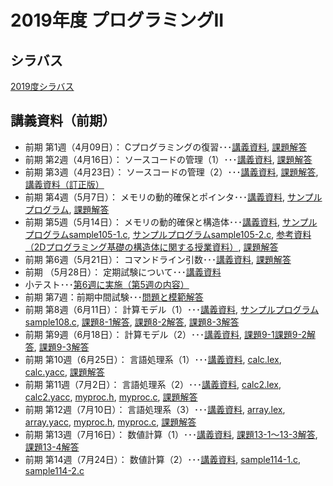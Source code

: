 # 2019年度 プログラミングII

## シラバス
[2019度シラバス](https://github.com/nit-ibaraki-prog3i/lecture/blob/master/src/SyllabusPDF.pdf)

## 講義資料（前期）
* 前期 第1週（4月09日）： Cプログラミングの復習･･･[講義資料](https://github.com/nit-ibaraki-prog3i/lecture/raw/master/src/p2-1-01.pdf), [課題解答](https://github.com/nit-ibaraki-prog3i/lecture/raw/master/src/p2-1-01-ans.pdf)
* 前期 第2週（4月16日）： ソースコードの管理（1）･･･[講義資料](https://github.com/nit-ibaraki-prog3i/lecture/raw/master/src/p2-1-02.pdf), [課題解答](https://github.com/nit-ibaraki-prog3i/lecture/raw/master/src/p2-1-02-ans.pdf)
* 前期 第3週（4月23日）： ソースコードの管理（2）･･･[講義資料](https://github.com/nit-ibaraki-prog3i/lecture/raw/master/src/p2-1-03.pdf), [課題解答](https://github.com/nit-ibaraki-prog3i/lecture/raw/master/src/p2-1-03-ans.pdf), 
[講義資料（訂正版）](https://github.com/nit-ibaraki-prog3i/lecture/raw/master/src/p2-1-03-訂正版.pdf)
* 前期 第4週（5月7日）： メモリの動的確保とポインタ･･･[講義資料](https://github.com/nit-ibaraki-prog3i/lecture/raw/master/src/p2-1-04.pdf), [サンプルプログラム](https://github.com/nit-ibaraki-prog3i/lecture/raw/master/src/sample104.c), [課題解答](https://github.com/nit-ibaraki-prog3i/lecture/raw/master/src/p2-1-04-ans.pdf)
* 前期 第5週（5月14日）： メモリの動的確保と構造体･･･[講義資料](https://github.com/nit-ibaraki-prog3i/lecture/raw/master/src/p2-1-05.pdf), [サンプルプログラムsample105-1.c](https://github.com/nit-ibaraki-prog3i/lecture/raw/master/src/sample105-1.c), [サンプルプログラムsample105-2.c](https://github.com/nit-ibaraki-prog3i/lecture/raw/master/src/sample105-2.c), [参考資料（2Dプログラミング基礎の構造体に関する授業資料）](https://github.com/nit-ibaraki-prog3i/lecture/raw/master/src/kiso2-10.pdf), [課題解答](https://github.com/nit-ibaraki-prog3i/lecture/raw/master/src/p2-1-05-ans.pdf)
* 前期 第6週（5月21日）： コマンドライン引数･･･[講義資料](https://github.com/nit-ibaraki-prog3i/lecture/raw/master/src/p2-1-06.pdf), [課題解答](https://github.com/nit-ibaraki-prog3i/lecture/raw/master/src/p2-1-06-ans.pdf)
* 前期 （5月28日）： 定期試験について･･･[講義資料](https://github.com/nit-ibaraki-prog3i/lecture/raw/master/src/p2-1-06+.pdf)
* 小テスト･･･[第6週に実施（第5週の内容）](https://github.com/nit-ibaraki-prog3i/lecture/raw/master/src/p2-1-06-test.pdf)
* 前期 第7週：前期中間試験･･･[問題と模範解答](https://github.com/nit-ibaraki-prog3i/lecture/raw/master/src/2019-p2-1-mid.pdf)
* 前期 第8週（6月11日）： 計算モデル（1）･･･[講義資料](https://github.com/nit-ibaraki-prog3i/lecture/raw/master/src/p2-1-08.pdf), [サンプルプログラムsample108.c](https://github.com/nit-ibaraki-prog3i/lecture/raw/master/src/week108/sample108.c), [課題8-1解答](https://github.com/nit-ibaraki-prog3i/lecture/raw/master/src/week108/ans108-1.c), [課題8-2解答](https://github.com/nit-ibaraki-prog3i/lecture/raw/master/src/week108/ans108-2.c), [課題8-3解答](https://github.com/nit-ibaraki-prog3i/lecture/raw/master/src/week108/ans108-3.c)
* 前期 第9週（6月18日）： 計算モデル（2）･･･[講義資料](https://github.com/nit-ibaraki-prog3i/lecture/raw/master/src/p2-1-09.pdf), [課題9-1課題9-2解答](https://github.com/nit-ibaraki-prog3i/lecture/raw/master/src/week109/ans109-1.c), [課題9-3解答](https://github.com/nit-ibaraki-prog3i/lecture/raw/master/src/week109/ans109-2.c)
* 前期 第10週（6月25日）： 言語処理系（1）･･･[講義資料](https://github.com/nit-ibaraki-prog3i/lecture/raw/master/src/p2-1-10.pdf), [calc.lex](https://github.com/nit-ibaraki-prog3i/lecture/raw/master/src/week110/calc.lex), [calc.yacc](https://github.com/nit-ibaraki-prog3i/lecture/raw/master/src/week110/calc.yacc), [課題解答](https://github.com/nit-ibaraki-prog3i/lecture/raw/master/src/week110/ans110.txt)
* 前期 第11週（7月2日）： 言語処理系（2）･･･[講義資料](https://github.com/nit-ibaraki-prog3i/lecture/raw/master/src/p2-1-11.pdf), [calc2.lex](https://github.com/nit-ibaraki-prog3i/lecture/raw/master/src/week111/calc2.lex), [calc2.yacc](https://github.com/nit-ibaraki-prog3i/lecture/raw/master/src/week111/calc2.yacc), [myproc.h](https://github.com/nit-ibaraki-prog3i/lecture/raw/master/src/week111/myproc.h), [myproc.c](https://github.com/nit-ibaraki-prog3i/lecture/raw/master/src/week111/myproc.c), [課題解答](https://github.com/nit-ibaraki-prog3i/lecture/raw/master/src/week111/ans111.txt)
* 前期 第12週（7月10日）： 言語処理系（3）･･･[講義資料](https://github.com/nit-ibaraki-prog3i/lecture/raw/master/src/p2-1-12.pdf), [array.lex](https://github.com/nit-ibaraki-prog3i/lecture/raw/master/src/week112/array.lex), [array.yacc](https://github.com/nit-ibaraki-prog3i/lecture/raw/master/src/week112/array.yacc), [myproc.h](https://github.com/nit-ibaraki-prog3i/lecture/raw/master/src/week112/myproc.h), [myproc.c](https://github.com/nit-ibaraki-prog3i/lecture/raw/master/src/week112/myproc.c), [課題解答](https://github.com/nit-ibaraki-prog3i/lecture/raw/master/src/week112/ans112.txt)
* 前期 第13週（7月16日）： 数値計算（1）･･･[講義資料](https://github.com/nit-ibaraki-prog3i/lecture/raw/master/src/p2-1-13.pdf), [課題13-1〜13-3解答](https://github.com/nit-ibaraki-prog3i/lecture/raw/master/src/week113/ans113-1.c), [課題13-4解答](https://github.com/nit-ibaraki-prog3i/lecture/raw/master/src/week113/ans113-2.txt)
* 前期 第14週（7月24日）： 数値計算（2）･･･[講義資料](https://github.com/nit-ibaraki-prog3i/lecture/raw/master/src/p2-1-14.pdf), [sample114-1.c](https://github.com/nit-ibaraki-prog3i/lecture/raw/master/src/week114/sample114-1.c), [sample114-2.c](https://github.com/nit-ibaraki-prog3i/lecture/raw/master/src/week114/sample114-2.c)
